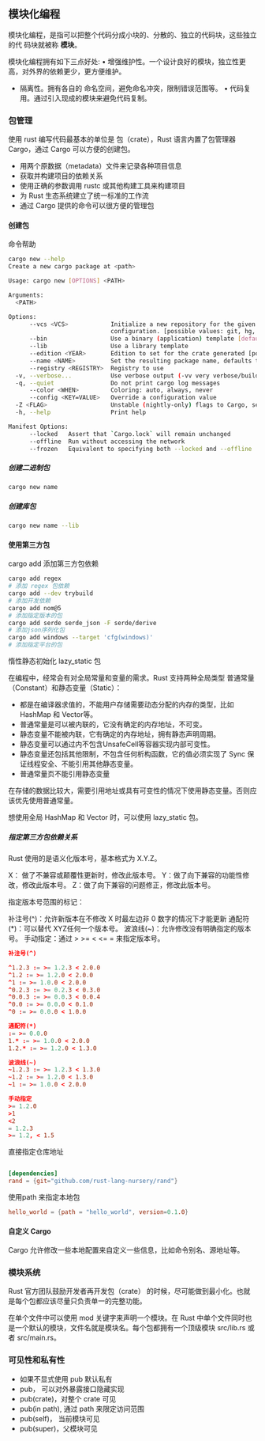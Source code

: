 ## 模块化编程

模块化编程，是指可以把整个代码分成小块的、分散的、独立的代码块，这些独立的代 码块就被称 **模块**。

模块化编程拥有如下三点好处:
• 增强维护性。一个设计良好的模块，独立性更高，对外界的依赖更少，更方便维护。
- 隔离性。拥有各自的 命名空间，避免命名冲突，限制错误范围等。
• 代码复用。通过引入现成的模块来避免代码复制。

### 包管理

使用 rust 编写代码最基本的单位是 包（crate），Rust 语言内置了包管理器 Cargo，通过 Cargo 可以方便的创建包。

- 用两个原数据（metadata）文件来记录各种项目信息
- 获取并构建项目的依赖关系
- 使用正确的参数调用 rustc 或其他构建工具来构建项目
- 为 Rust 生态系统建立了统一标准的工作流
- 通过 Cargo 提供的命令可以很方便的管理包

#### 创建包

命令帮助

```bash
cargo new --help
Create a new cargo package at <path>

Usage: cargo new [OPTIONS] <PATH>

Arguments:
  <PATH>  

Options:
      --vcs <VCS>            Initialize a new repository for the given version control system, overriding a global
                             configuration. [possible values: git, hg, pijul, fossil, none]
      --bin                  Use a binary (application) template [default]
      --lib                  Use a library template
      --edition <YEAR>       Edition to set for the crate generated [possible values: 2015, 2018, 2021, 2024]
      --name <NAME>          Set the resulting package name, defaults to the directory name
      --registry <REGISTRY>  Registry to use
  -v, --verbose...           Use verbose output (-vv very verbose/build.rs output)
  -q, --quiet                Do not print cargo log messages
      --color <WHEN>         Coloring: auto, always, never
      --config <KEY=VALUE>   Override a configuration value
  -Z <FLAG>                  Unstable (nightly-only) flags to Cargo, see 'cargo -Z help' for details
  -h, --help                 Print help

Manifest Options:
      --locked   Assert that `Cargo.lock` will remain unchanged
      --offline  Run without accessing the network
      --frozen   Equivalent to specifying both --locked and --offline
```

##### 创建二进制包

```bash
cargo new name
```


##### 创建库包

```bash
cargo new name --lib
```

#### 使用第三方包

cargo add 添加第三方包依赖

```bash
cargo add regex
# 添加 regex 包依赖
cargo add --dev trybuild
# 添加开发依赖
cargo add nom@5
# 添加指定版本的包
cargo add serde serde_json -F serde/derive
# 添加json序列化包
cargo add windows --target 'cfg(windows)'
# 添加指定平台的包
```

惰性静态初始化 lazy_static 包

在编程中，经常会有对全局常量和变量的需求。Rust 支持两种全局类型 普通常量（Constant）和静态变量（Static）：

- 都是在编译器求值的，不能用户存储需要动态分配的内存的类型，比如 HashMap 和 Vector等。
- 普通常量是可以被内联的，它没有确定的内存地址，不可变。
- 静态变量不能被内联，它有确定的内存地址，拥有静态声明周期。
- 静态变量可以通过内不包含UnsafeCell等容器实现内部可变性。
- 静态变量还包括其他限制，不包含任何析构函数，它的值必须实现了 Sync 保证线程安全、不能引用其他静态变量。
- 普通常量页不能引用静态变量

在存储的数据比较大，需要引用地址或具有可变性的情况下使用静态变量。否则应该优先使用普通常量。

想使用全局 HashMap 和 Vector 时，可以使用 lazy_static 包。

##### 指定第三方包依赖关系

Rust 使用的是语义化版本号，基本格式为 X.Y.Z。

X： 做了不兼容或颠覆性更新时，修改此版本号。
Y：做了向下兼容的功能性修改，修改此版本号。
Z：做了向下兼容的问题修正，修改此版本号。

指定版本号范围的标记：

补注号(^)：允许新版本在不修改 X 时最左边非 0 数字的情况下才能更新
通配符(*)：可以替代 XYZ任何一个版本号。
波浪线(~)：允许修改没有明确指定的版本号。
手动指定：通过 > >= < <= = 来指定版本号。

```toml
补注号(^)

^1.2.3 := >= 1.2.3 < 2.0.0
^1.2 := >= 1.2.0 < 2.0.0 
^1 := >= 1.0.0 < 2.0.0 
^0.2.3 := >= 0.2.3 < 0.3.0
^0.0.3 := >= 0.0.3 < 0.0.4
^0.0 := >= 0.0.0 < 0.1.0
^0 := >= 0.0.0 < 1.0.0

通配符(*)
:= >= 0.0.0
1.* := >= 1.0.0 < 2.0.0
1.2.* := >= 1.2.0 < 1.3.0

波浪线(~)
~1.2.3 := >= 1.2.3 < 1.3.0
~1.2 := >= 1.2.0 < 1.3.0
~1 := >= 1.0.0 < 2.0.0

手动指定
>= 1.2.0
>1
<2
= 1.2.3
>= 1.2, < 1.5
```

直接指定仓库地址

```toml

[dependencies]
rand = {git="github.com/rust-lang-nursery/rand"}
```

使用path 来指定本地包

```toml
hello_world = {path = "hello_world", version=0.1.0}
```

#### 自定义 Cargo

 Cargo 允许修改一些本地配置来自定义一些信息，比如命令别名、源地址等。


 ### 模块系统

 Rust 官方团队鼓励开发者再开发包（crate） 的时候，尽可能做到最小化。也就是每个包都应该尽量只负责单一的完整功能。

 在单个文件中可以使用 mod 关键字来声明一个模块。在 Rust 中单个文件同时也是一个默认的模块，文件名就是模块名。每个包都拥有一个顶级模块 src/lib.rs 或者 src/main.rs。

### 可见性和私有性

- 如果不显式使用 pub 默认私有
- pub， 可以对外暴露接口隐藏实现
- pub(crate)，对整个 crate 可见
- pub(in path), 通过 path 来限定访问范围
- pub(self)， 当前模块可见
- pub(super)，父模块可见
